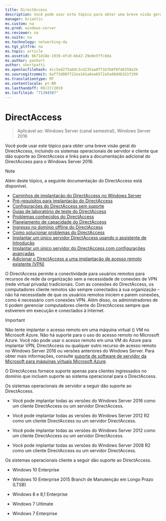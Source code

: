 ```yaml
---
title: DirectAccess
description: Você pode usar este tópico para obter uma breve visão geral do DirectAccess no Windows Server 2016.
manager: brianlic
ms.custom: na
ms.prod: windows-server
ms.reviewer: na
ms.suite: na
ms.technology: networking-da
ms.tgt_pltfrm: na
ms.topic: article
ms.assetid: 6b71d18e-1939-4fc0-bb42-29e0e5ffc8da
ms.author: pashort
author: shortpatti
ms.openlocfilehash: 4cc5ed275a6dc3cd235aa0ff1bfb0f0f46350a2b
ms.sourcegitcommit: 6aff3d88ff22ea141a6ea6572a5ad8dd6321f199
ms.translationtype: MT
ms.contentlocale: pt-BR
ms.lasthandoff: 09/27/2019
ms.locfileid: "71394507"
---
```

# <a name="directaccess"></a>DirectAccess

>Aplicável ao: Windows Server (canal semestral), Windows Server 2016

Você pode usar este tópico para obter uma breve visão geral do DirectAccess, incluindo os sistemas operacionais de servidor e cliente que dão suporte ao DirectAccess e links para a documentação adicional do DirectAccess para o Windows Server 2016.  
  
> [!NOTE]  
> Além deste tópico, a seguinte documentação do DirectAccess está disponível.  
>   
> -   [Caminhos de implantação do DirectAccess no Windows Server](DirectAccess-Deployment-Paths-in-Windows-Server.md)  
> -   [Pré-requisitos para implantação do DirectAccess](Prerequisites-for-Deploying-DirectAccess.md)  
> -   [Configurações do DirectAccess sem suporte](DirectAccess-Unsupported-Configurations.md)  
> -   [Guias de laboratório de teste do DirectAccess](DirectAccess-Test-Lab-Guides.md)  
> -   [Problemas conhecidos do DirectAccess](DirectAccess-Known-Issues.md)  
> -   [Planejamento de capacidade do DirectAccess](DirectAccess-Capacity-Planning.md) 
> -   [Ingresso no domínio offline do DirectAccess](DirectAccess-Offline-Domain-Join.md)  
> -   [Como solucionar problemas do DirectAccess](Troubleshooting-DirectAccess.md)  
> -   [Implantar um único servidor DirectAccess usando o assistente de Introdução](single-server-wizard/Deploy-a-Single-DirectAccess-Server-Using-the-Getting-Started-Wizard.md)  
> -   [Implantar um único servidor do DirectAccess com configurações avançadas](single-server-advanced/Deploy-a-Single-DirectAccess-Server-with-Advanced-Settings.md)  
> -   [Adicionar o DirectAccess a uma implantação de acesso remoto existente (VPN)](add-to-existing-vpn/Add-DirectAccess-to-an-Existing-Remote-Access-VPN-Deployment.md)  
  
O DirectAccess permite a conectividade para usuários remotos para recursos de rede da organização sem a necessidade de conexões de VPN (rede virtual privada) tradicionais. Com as conexões do DirectAccess, os computadores cliente remotos são sempre conectados à sua organização – não há necessidade de que os usuários remotos iniciem e parem conexões, como é necessário com conexões VPN. Além disso, os administradores de ti podem gerenciar computadores cliente do DirectAccess sempre que estiverem em execução e conectados à Internet.

>[!IMPORTANT]
>Não tente implantar o acesso remoto em uma máquina virtual \(\) VM no Microsoft Azure. Não há suporte para o uso do acesso remoto no Microsoft Azure. Você não pode usar o acesso remoto em uma VM do Azure para implantar VPN, DirectAccess ou qualquer outro recurso de acesso remoto no Windows Server 2016 ou versões anteriores do Windows Server. Para obter mais informações, consulte [suporte de software de servidor da Microsoft para máquinas virtuais Microsoft Azure](https://support.microsoft.com/help/2721672/microsoft-server-software-support-for-microsoft-azure-virtual-machines).
  
O DirectAccess fornece suporte apenas para clientes ingressados no domínio que incluem suporte ao sistema operacional para o DirectAccess.  
  
Os sistemas operacionais de servidor a seguir dão suporte ao DirectAccess.  
  
-   Você pode implantar todas as versões do Windows Server 2016 como um cliente DirectAccess ou um servidor DirectAccess.  
  
-   Você pode implantar todas as versões do Windows Server 2012 R2 como um cliente DirectAccess ou um servidor DirectAccess.  
  
-   Você pode implantar todas as versões do Windows Server 2012 como um cliente DirectAccess ou um servidor DirectAccess.  
  
-   Você pode implantar todas as versões do Windows Server 2008 R2 como um cliente DirectAccess ou um servidor DirectAccess.  
  
Os sistemas operacionais cliente a seguir dão suporte ao DirectAccess.  
  
-   Windows 10 Enterprise  
  
-   Windows 10 Enterprise 2015 Branch de Manutenção em Longo Prazo (LTSB)  
  
-   Windows 8 e 8,1 Enterprise  
  
-   Windows 7 Ultimate  
  
-   Windows 7 Enterprise
